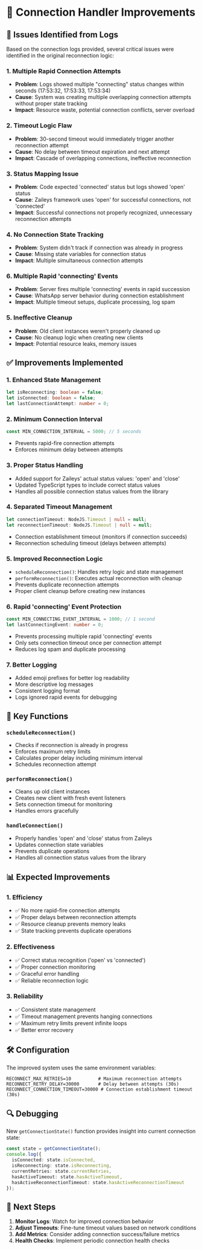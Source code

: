 # 🔧 Connection Handler Improvements

## 🚨 Issues Identified from Logs

Based on the connection logs provided, several critical issues were identified in the original reconnection logic:

### 1. **Multiple Rapid Connection Attempts**
- **Problem**: Logs showed multiple "connecting" status changes within seconds (17:53:32, 17:53:33, 17:53:34)
- **Cause**: System was creating multiple overlapping connection attempts without proper state tracking
- **Impact**: Resource waste, potential connection conflicts, server overload

### 2. **Timeout Logic Flaw**
- **Problem**: 30-second timeout would immediately trigger another reconnection attempt
- **Cause**: No delay between timeout expiration and next attempt
- **Impact**: Cascade of overlapping connections, ineffective reconnection

### 3. **Status Mapping Issue**
- **Problem**: Code expected 'connected' status but logs showed 'open' status
- **Cause**: Zaileys framework uses 'open' for successful connections, not 'connected'
- **Impact**: Successful connections not properly recognized, unnecessary reconnection attempts

### 4. **No Connection State Tracking**
- **Problem**: System didn't track if connection was already in progress
- **Cause**: Missing state variables for connection status
- **Impact**: Multiple simultaneous connection attempts

### 6. **Multiple Rapid 'connecting' Events**
- **Problem**: Server fires multiple 'connecting' events in rapid succession
- **Cause**: WhatsApp server behavior during connection establishment
- **Impact**: Multiple timeout setups, duplicate processing, log spam

### 5. **Ineffective Cleanup**
- **Problem**: Old client instances weren't properly cleaned up
- **Cause**: No cleanup logic when creating new clients
- **Impact**: Potential resource leaks, memory issues

## ✅ Improvements Implemented

### 1. **Enhanced State Management**
```typescript
let isReconnecting: boolean = false;
let isConnected: boolean = false;
let lastConnectionAttempt: number = 0;
```

### 2. **Minimum Connection Interval**
```typescript
const MIN_CONNECTION_INTERVAL = 5000; // 5 seconds
```
- Prevents rapid-fire connection attempts
- Enforces minimum delay between attempts

### 3. **Proper Status Handling**
- Added support for Zaileys' actual status values: 'open' and 'close'
- Updated TypeScript types to include correct status values
- Handles all possible connection status values from the library

### 4. **Separated Timeout Management**
```typescript
let connectionTimeout: NodeJS.Timeout | null = null;
let reconnectionTimeout: NodeJS.Timeout | null = null;
```
- Connection establishment timeout (monitors if connection succeeds)
- Reconnection scheduling timeout (delays between attempts)

### 5. **Improved Reconnection Logic**
- `scheduleReconnection()`: Handles retry logic and state management
- `performReconnection()`: Executes actual reconnection with cleanup
- Prevents duplicate reconnection attempts
- Proper client cleanup before creating new instances

### 6. **Rapid 'connecting' Event Protection**
```typescript
const MIN_CONNECTING_EVENT_INTERVAL = 1000; // 1 second
let lastConnectingEvent: number = 0;
```
- Prevents processing multiple rapid 'connecting' events
- Only sets connection timeout once per connection attempt
- Reduces log spam and duplicate processing

### 7. **Better Logging**
- Added emoji prefixes for better log readability
- More descriptive log messages
- Consistent logging format
- Logs ignored rapid events for debugging

## 🔧 Key Functions

### `scheduleReconnection()`
- Checks if reconnection is already in progress
- Enforces maximum retry limits
- Calculates proper delay including minimum interval
- Schedules reconnection attempt

### `performReconnection()`
- Cleans up old client instances
- Creates new client with fresh event listeners
- Sets connection timeout for monitoring
- Handles errors gracefully

### `handleConnection()`
- Properly handles 'open' and 'close' status from Zaileys
- Updates connection state variables
- Prevents duplicate operations
- Handles all connection status values from the library

## 📊 Expected Improvements

### 1. **Efficiency**
- ✅ No more rapid-fire connection attempts
- ✅ Proper delays between reconnection attempts
- ✅ Resource cleanup prevents memory leaks
- ✅ State tracking prevents duplicate operations

### 2. **Effectiveness**
- ✅ Correct status recognition ('open' vs 'connected')
- ✅ Proper connection monitoring
- ✅ Graceful error handling
- ✅ Reliable reconnection logic

### 3. **Reliability**
- ✅ Consistent state management
- ✅ Timeout management prevents hanging connections
- ✅ Maximum retry limits prevent infinite loops
- ✅ Better error recovery

## 🛠️ Configuration

The improved system uses the same environment variables:

```env
RECONNECT_MAX_RETRIES=10          # Maximum reconnection attempts
RECONNECT_RETRY_DELAY=30000       # Delay between attempts (30s)
RECONNECT_CONNECTION_TIMEOUT=30000 # Connection establishment timeout (30s)
```

## 🔍 Debugging

New `getConnectionState()` function provides insight into current connection state:

```typescript
const state = getConnectionState();
console.log({
  isConnected: state.isConnected,
  isReconnecting: state.isReconnecting,
  currentRetries: state.currentRetries,
  hasActiveTimeout: state.hasActiveTimeout,
  hasActiveReconnectionTimeout: state.hasActiveReconnectionTimeout
});
```

## 🚀 Next Steps

1. **Monitor Logs**: Watch for improved connection behavior
2. **Adjust Timeouts**: Fine-tune timeout values based on network conditions
3. **Add Metrics**: Consider adding connection success/failure metrics
4. **Health Checks**: Implement periodic connection health checks
